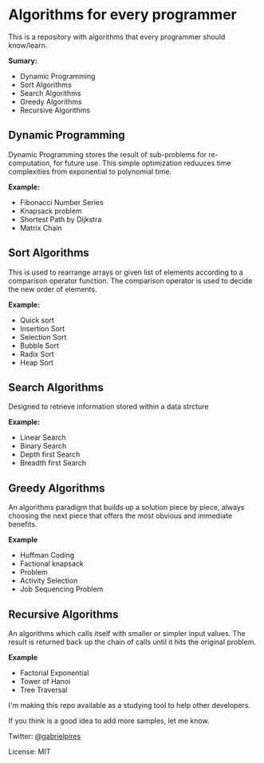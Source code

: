 # Algorithms for every programmer  
  
This is a repository with algorithms that every programmer should know/learn.  
  
**Sumary:**  
  
 - Dynamic Programming
 - Sort Algorithms
 - Search Algorithms
 - Greedy Algorithms
 - Recursive Algorithms


## Dynamic Programming

Dynamic Programming stores the result of sub-problems for re-computation, for future use. This simple optimization reduuces time complexities from exponential to polynomial time.

**Example:**

 - Fibonacci Number Series
 - Knapsack problem
 - Shortest Path by Dijkstra
 - Matrix Chain 
 

## Sort Algorithms

This is used to rearrange arrays or given list of elements according to a comparison operator function. The comparison operator is used to decide the new order of elements.

**Example:**

 - Quick sort
 - Insertion Sort
 - Selection Sort
 - Bubble Sort
 - Radix Sort
 - Heap Sort

## Search Algorithms
Designed to retrieve information stored within a data strcture

**Example:**

 - Linear Search
 - Binary Search
 - Depth first Search
 - Breadth first Search

## Greedy Algorithms
An algorithms paradigm that builds up a solution piece by piece, always choosing the next piece that offers the most obvious and immediate benefits.

**Example**

 - Huffman Coding
 - Factional knapsack
 - Problem
 - Activity Selection
 - Job Sequencing Problem

## Recursive Algorithms
An algorithms which calls itself with smaller or simpler input values. The result is returned back up the chain of calls until it hits the original problem.

**Example**

 - Factorial Exponential
 - Tower of Hanoi
 - Tree Traversal


I'm making this repo available as a studying tool to help other developers.

If you think is a good idea to add more samples, let me know.

Twitter: [@gabrielpires](https://twitter.com/gabrielpires)

License: MIT